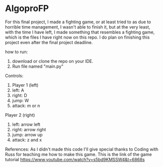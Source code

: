 # AlgoproFP

For this final project, I made a fighting game, or at least tried to as due to horrible time management, I wasn't able to finish it, but at the very least, with the time I have left, I made something that resembles a fighting game, which is the files I have right now on this repo. I do plan on finishing this project even after the final project deadline.

how to run:
1. download or clone the repo on your IDE.
2. Run file named "main.py"

Controls:
1. Player 1 (left)
2. left: A
3. right: D
4. jump: W
5. attack: m or n

Player 2 (right)
1. left: arrow left
2. right: arrow right
3. jump: arrow up
4. attack: z and x

References:
As I didn't made this code I'll give special thanks to Coding with Russ for teaching me how to make this game.
This is the link of the game tutorial https://www.youtube.com/watch?v=s5bd9KMSSW4&t=6868s
